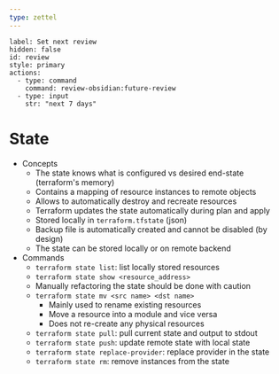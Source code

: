 ```yaml
---
type: zettel
---
```


```meta-bind-button
label: Set next review
hidden: false
id: review
style: primary
actions:
  - type: command
    command: review-obsidian:future-review
  - type: input
    str: "next 7 days"
```

# State

- Concepts
	- The state knows what is configured vs desired end-state (terraform's memory)
	- Contains a mapping of resource instances to remote objects
	- Allows to automatically destroy and recreate resources
	- Terraform updates the state automatically during plan and apply
	- Stored locally in `terraform.tfstate` (json)
	- Backup file is automatically created and cannot be disabled (by design)
	- The state can be stored locally or on remote backend
- Commands
	- `terraform state list`: list locally stored resources
	- `terraform state show <resource_address>`
	- Manually refactoring the state should be done with caution
	- `terraform state mv <src name> <dst name>`
		- Mainly used to rename existing resources
		- Move a resource into a module and vice versa
		- Does not re-create any physical resources
	- `terraform state pull`: pull current state and output to stdout
	- `terraform state push`: update remote state with local state
	- `terraform state replace-provider`: replace provider in the state
	- `terraform state rm`: remove instances from the state


